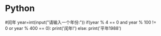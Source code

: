 # Python
#闰年
year=int(input("请输入一个年份:"))
if(year % 4 == 0 and year % 100 != 0 or year % 400 == 0):
    print('闰年!')
else:
    print('平年1988')
